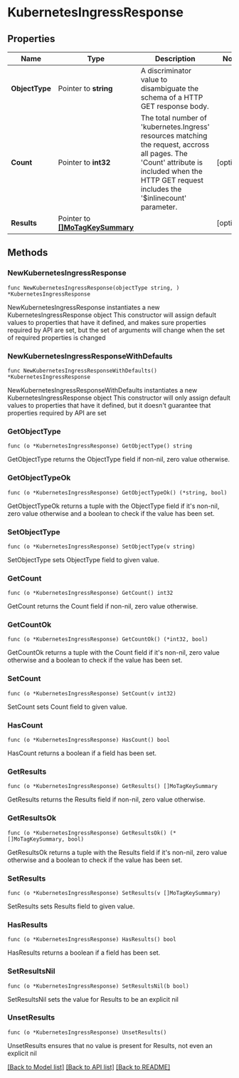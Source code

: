 # KubernetesIngressResponse

## Properties

Name | Type | Description | Notes
------------ | ------------- | ------------- | -------------
**ObjectType** | Pointer to **string** | A discriminator value to disambiguate the schema of a HTTP GET response body. | 
**Count** | Pointer to **int32** | The total number of &#39;kubernetes.Ingress&#39; resources matching the request, accross all pages. The &#39;Count&#39; attribute is included when the HTTP GET request includes the &#39;$inlinecount&#39; parameter. | [optional] 
**Results** | Pointer to [**[]MoTagKeySummary**](MoTagKeySummary.md) |  | [optional] 

## Methods

### NewKubernetesIngressResponse

`func NewKubernetesIngressResponse(objectType string, ) *KubernetesIngressResponse`

NewKubernetesIngressResponse instantiates a new KubernetesIngressResponse object
This constructor will assign default values to properties that have it defined,
and makes sure properties required by API are set, but the set of arguments
will change when the set of required properties is changed

### NewKubernetesIngressResponseWithDefaults

`func NewKubernetesIngressResponseWithDefaults() *KubernetesIngressResponse`

NewKubernetesIngressResponseWithDefaults instantiates a new KubernetesIngressResponse object
This constructor will only assign default values to properties that have it defined,
but it doesn't guarantee that properties required by API are set

### GetObjectType

`func (o *KubernetesIngressResponse) GetObjectType() string`

GetObjectType returns the ObjectType field if non-nil, zero value otherwise.

### GetObjectTypeOk

`func (o *KubernetesIngressResponse) GetObjectTypeOk() (*string, bool)`

GetObjectTypeOk returns a tuple with the ObjectType field if it's non-nil, zero value otherwise
and a boolean to check if the value has been set.

### SetObjectType

`func (o *KubernetesIngressResponse) SetObjectType(v string)`

SetObjectType sets ObjectType field to given value.


### GetCount

`func (o *KubernetesIngressResponse) GetCount() int32`

GetCount returns the Count field if non-nil, zero value otherwise.

### GetCountOk

`func (o *KubernetesIngressResponse) GetCountOk() (*int32, bool)`

GetCountOk returns a tuple with the Count field if it's non-nil, zero value otherwise
and a boolean to check if the value has been set.

### SetCount

`func (o *KubernetesIngressResponse) SetCount(v int32)`

SetCount sets Count field to given value.

### HasCount

`func (o *KubernetesIngressResponse) HasCount() bool`

HasCount returns a boolean if a field has been set.

### GetResults

`func (o *KubernetesIngressResponse) GetResults() []MoTagKeySummary`

GetResults returns the Results field if non-nil, zero value otherwise.

### GetResultsOk

`func (o *KubernetesIngressResponse) GetResultsOk() (*[]MoTagKeySummary, bool)`

GetResultsOk returns a tuple with the Results field if it's non-nil, zero value otherwise
and a boolean to check if the value has been set.

### SetResults

`func (o *KubernetesIngressResponse) SetResults(v []MoTagKeySummary)`

SetResults sets Results field to given value.

### HasResults

`func (o *KubernetesIngressResponse) HasResults() bool`

HasResults returns a boolean if a field has been set.

### SetResultsNil

`func (o *KubernetesIngressResponse) SetResultsNil(b bool)`

 SetResultsNil sets the value for Results to be an explicit nil

### UnsetResults
`func (o *KubernetesIngressResponse) UnsetResults()`

UnsetResults ensures that no value is present for Results, not even an explicit nil

[[Back to Model list]](../README.md#documentation-for-models) [[Back to API list]](../README.md#documentation-for-api-endpoints) [[Back to README]](../README.md)


